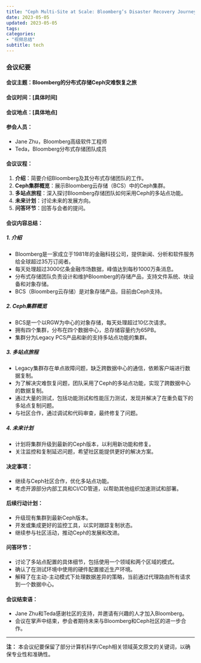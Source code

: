 ```yaml
---
title: "Ceph Multi-Site at Scale: Bloomberg’s Disaster Recovery Journey"
date: 2023-05-05
updated: 2023-05-05
tags:
categories:
- "视频总结"
subtitle: tech
---
```



### 会议纪要

#### 会议主题：Bloomberg的分布式存储Ceph灾难恢复之旅

#### 会议时间：[具体时间]

#### 会议地点：[具体地点]

#### 参会人员：
- Jane Zhu，Bloomberg高级软件工程师
- Teda，Bloomberg分布式存储团队成员

#### 会议议程：
1. **介绍**：简要介绍Bloomberg及其分布式存储团队的工作。
2. **Ceph集群概览**：展示Bloomberg云存储（BCS）中的Ceph集群。
3. **多站点旅程**：深入探讨Bloomberg存储团队如何采用Ceph的多站点功能。
4. **未来计划**：讨论未来的发展方向。
5. **问答环节**：回答与会者的提问。

#### 会议内容总结：

##### 1. 介绍
- Bloomberg是一家成立于1981年的金融科技公司，提供新闻、分析和软件服务给全球超过35万订阅者。
- 每天处理超过3000亿条金融市场数据，峰值达到每秒1000万条消息。
- 分布式存储团队负责设计和维护Bloomberg的存储产品，支持文件系统、块设备和对象存储。
- BCS（Bloomberg云存储）是对象存储产品，目前由Ceph支持。

##### 2. Ceph集群概览
- BCS是一个以RGW为中心的对象存储，每天处理超过10亿次请求。
- 拥有四个集群，分布在四个数据中心，总存储容量约为65PB。
- 集群分为Legacy PCS产品和新的支持多站点功能的集群。

##### 3. 多站点旅程
- Legacy集群存在单点故障问题，缺乏跨数据中心的通信，依赖客户端进行数据复制。
- 为了解决灾难恢复问题，团队采用了Ceph的多站点功能，实现了跨数据中心的数据复制。
- 通过大量的测试，包括功能测试和性能压力测试，发现并解决了在重负载下的多站点复制问题。
- 与社区合作，通过调试和代码审查，最终修复了问题。

##### 4. 未来计划
- 计划将集群升级到最新的Ceph版本，以利用新功能和修复。
- 关注监控和复制延迟问题，希望社区能提供更好的解决方案。

#### 决定事项：
- 继续与Ceph社区合作，优化多站点功能。
- 考虑开源部分内部工具和CI/CD管道，以帮助其他组织加速测试和部署。

#### 后续行动计划：
- 升级现有集群到最新Ceph版本。
- 开发或集成更好的监控工具，以实时跟踪复制状态。
- 继续参与社区活动，推动Ceph的发展和改进。

#### 问答环节：
- 讨论了多站点配置的具体细节，包括使用一个领域和两个区域的模式。
- 确认了在测试环境中使用的硬件配置接近生产环境。
- 解释了在主动-主动模式下处理数据差异的策略，当前通过代理路由所有请求到一个数据中心。

#### 会议结束语：
- Jane Zhu和Teda感谢社区的支持，并邀请有兴趣的人才加入Bloomberg。
- 会议在掌声中结束，参会者期待未来与Bloomberg和Ceph社区的进一步合作。

---

**注：** 本会议纪要保留了部分计算机科学/Ceph相关领域英文原文的关键词，以确保专业性和准确性。